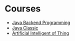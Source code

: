 # Courses

* [Java Backend Programming](./java-backend-programming.adoc)
* [Java Classic](./java-classic.adoc)
* [Artificial Intelligent of Thing](./aiot.adoc)
